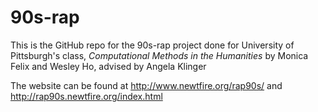 # 90s-rap

This is the GitHub repo for the 90s-rap project done for University of Pittsburgh's class, 
_Computational Methods in the Humanities_ by Monica Felix and Wesley Ho, advised by Angela Klinger

The website can be found at http://www.newtfire.org/rap90s/ and http://rap90s.newtfire.org/index.html
